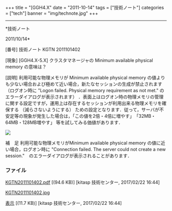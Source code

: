 ﻿+++
title = "[GGH4.X"
date = "2011-10-14"
tags = ["技術ノート"]
categories = ["tech"]
banner = "img/technote.jpg"
+++

-----------------------------------------------------------------------------------------------------------------------------

*技術ノート

2011/10/14*


[番号]
技術ノート KGTN 2011101402

[現象]
[GGH4.X-5.X] クラスタマネージャの Minimum available physical memory
の意味は？

[説明]
利用可能な物理メモリが Minimum available physical memory
の値よりも少ない場合および極めて近い場合，新たなセッションの生成が禁止されます
（ログオン時に "Logon failed. Physical memory requirement as not met."
のエラーダイアログが表示されます）
．表面上はログオン時の物理メモリの管理に関する設定ですが，運用上は存在するセッションが利用出来る物理メモリを確保する
（減らさないようにする）
ための設定となります．従って，サーバが不安定等の現象が発生した場合は，「この値を2倍・4倍に増やす」　「32MB・64MB・128MB増やす」
等を試してみる価値があります．

![](http://techreport.kitasp.net/attachments/download/3228/KGTN2011101402.jpg)

補　足
利用可能な物理メモリがMinimum available physical memory
の値に近い場合，ログオン時に "Connection failed. The server could not
create a new session."　のエラーダイアログが表示されることがあります．


### ファイル

 
 


[KGTN2011101402.pdf](http://techreport.kitasp.net/attachments/download/3227/KGTN2011101402.pdf)
 [(94.6 KB)] [kitasp 技術センター, 2017/02/22
16:44]

[KGTN2011101402.jpg](http://techreport.kitasp.net/attachments/download/3228/KGTN2011101402.jpg)

[表示](http://techreport.kitasp.net/attachments/3228/KGTN2011101402.jpg "表示")
 [(11.7 KB)] [kitasp 技術センター, 2017/02/22
16:44]


 


 

